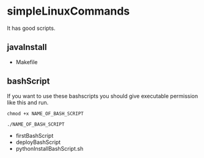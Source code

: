 # simpleLinuxCommands

It has good scripts.

## javaInstall
  - Makefile

## bashScript

If you want to use these bashscripts you should give executable permission like this and run.
```
chmod +x NAME_OF_BASH_SCRIPT
 
./NAME_OF_BASH_SCRIPT
```


  - firstBashScript
  - deployBashScript
  - pythonInstallBashScript.sh
